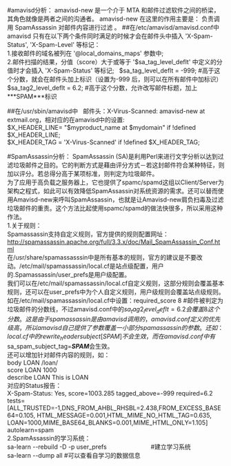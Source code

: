 #amavisd分析：
amavisd-new 是一个介于 MTA 和邮件过滤软件之间的桥梁，其角色就像是两者之间的沟通者。 amavisd-new 在这里的作用主要是： 负责调用 SpamAssassin 对邮件内容进行过滤 。
##在/etc/amavisd/amavisd.conf中  
amavisd 只有在以下两个条件同时满足的时候才会在邮件头中插入 'X-Spam-Status', 'X-Spam-Level' 等标记：  
1.接收邮件的域名被列在 '@local_domains_maps' 参数中;  
2.邮件扫描的结果，分值（score）大于或等于 '$sa_tag_level_deflt' 中定义的分值时才会插入 'X-Spam-Status' 等标记;    
$sa_tag_level_deflt = -999;          #高于这个分数，就会在邮件头加上标识（设置为-999 后，则可以在所有邮件中加标识）  
$sa_tag2_level_deflt = 6.2;          #高于这个分数，允许改写邮件标题，加上\*\*\*SPAM\*\*\*标识  

##在/usr/sbin/amavisd中  
邮件头：X-Virus-Scanned: amavisd-new at extmail.org，相对应的在amavisd中的设置:  
$X_HEADER_LINE= "$myproduct_name at $mydomain"  if !defined $X_HEADER_LINE;  
$X_HEADER_TAG = 'X-Virus-Scanned'               if !defined $X_HEADER_TAG;  

#SpamAssassin分析：
SpamAssassin (SA)是利用Perl来进行文字分析以达到过滤垃圾邮件之目的。它的判断方式是藉由评分方式－若这封邮件符合某种特征，则加以评分。若总得分高于某项标准，则判定为垃圾邮件。  
为了应用于高负载之服务器上，它也提供了spamc/spamd这组以Client/Server为架构之程式，如此可以有效降低SpamAssassin对系统资源的需求。还可以替而使用Amavisd-new来呼叫SpamAssassin，也就是让Amavisd-new肩负扫毒及过滤垃圾邮件的重责。这个方法比起使用spamc/spamd的做法快很多，所以采用这种作法。  
1.关于规则：  
Spamassassin支持自定义规则，官方提供的规则配置网址：http://spamassassin.apache.org/full/3.3.x/doc/Mail_SpamAssassin_Conf.html  
在/usr/share/spamassasssin中是所有基本的规则，官方的建议是不要改动。/etc/mail/spamassassin/local.cf是站点级配置，用户的.Spamassassin/user_prefs是用户级配置。  
我们可以在/etc/mail/spamassassin/local.cf自定义规则，这部分规则会覆盖基本规则，还可以在user_prefs中为个人自定义规则，用户级规则会覆盖站点级规则。  
如在/etc/mail/spamassassin/local.cf中设置：required_score 8 #邮件被判定为垃圾邮件的分数线，不过amavisd.conf中的$sa_tag2_level_deflt = 6.2会覆盖8这个分数。这是由于spamassassin是由amavisd调用的，amavisd.conf定义的优先级高，所以amavisd自己提供了参数覆盖一小部分spamassassin的参数。还如：local.cf中的rewrite_header subject [ SPAM ]不会生效，而在amavisd.conf中有$sa_spam_subject_tag=***SPAM***会生效。  
还可以增加针对邮件内容的规则，如：  
body    LOAN       /loan/                                              
score   LOAN       1000  
describe   LOAN    This is LOAN  
对应的Status报告：  
X-Spam-Status: Yes, score=1003.285 tagged_above=-999 required=6.2 tests=[ALL_TRUSTED=-1,DNS_FROM_AHBL_RHSBL=2.438,FROM_EXCESS_BASE64=0.105, HTML_MESSAGE=0.001,HTML_MIME_NO_HTML_TAG=0.635, LOAN=1000,MIME_BASE64_BLANKS=0.001,MIME_HTML_ONLY=1.105] autolearn=spam  
2.SpamAssassin的学习系统：  
sa-learn --rebuild -D -p user_prefs                            #建立学习系统  
sa-learn --dump all                                            #可以查看自学习的数据信息
